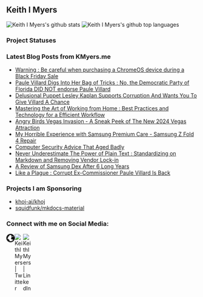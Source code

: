 <!--
**KeithIMyers/KeithIMyers** is a ✨ _special_ ✨ repository because its `README.md` (this file) appears on your GitHub profile.

Here are some ideas to get you started:

- 🔭 I’m currently working on ...
- 🌱 I’m currently learning ...
- 👯 I’m looking to collaborate on ...
- 🤔 I’m looking for help with ...
- 💬 Ask me about ...
- 📫 How to reach me: ...
- 😄 Pronouns: ...
- ⚡ Fun fact: ...
-->
## Keith I Myers
  <img height="180em" src="https://github-readme-stats.vercel.app/api?username=KeithIMyers&show_icons=true&theme=merko&count_private=true" alt="Keith I Myers's github stats" /> <img height="180em" src="https://github-readme-stats.vercel.app/api/top-langs/?username=KeithIMyers&theme=merko&layout=compact" alt="Keith I Myers's github top languages" />
  
### Project Statuses

### Latest Blog Posts from KMyers.me
<!-- BLOG-POST-LIST:START -->
 - [Warning : Be careful when purchasing a ChromeOS device during a Black Friday Sale](https://kmyers.me/blog/chromeos/warning-be-careful-when-purchasing-a-chromeos-device-during-a-black-friday-sale/)
 - [Paule Villard Digs Into Her Bag of Tricks : No, the Democratic Party of Florida DID NOT endorse Paule Villard](https://kmyers.me/blog/paule-villard/paule-villard-digs-into-her-bag-of-tricks-no-the-democratic-party-of-florida-did-not-endorse-paule-villard/)
 - [Delusional Puppet Lesley Kaplan Supports Corruption And Wants You To Give Villard A Chance](https://kmyers.me/blog/paule-villard/delusional-puppet-lesley-kaplan-supports-corruption-and-wants-you-to-give-villard-a-chance/)
 - [Mastering the Art of Working from Home : Best Practices and Technology for a Efficient Workflow](https://kmyers.me/blog/work-from-home/mastering-the-art-of-working-from-home-best-practices-and-technology-for-a-efficient-workflow/)
 - [Angry Birds Vegas Invasion - A Sneak Peek of The New 2024 Vegas Attraction](https://kmyers.me/blog/humor/angry-birds-vegas-invasion-a-sneak-peek-of-the-new-2024-vegas-attraction/)
 - [My Horrible Experience with Samsung Premium Care - Samsung Z Fold 4 Repair](https://kmyers.me/blog/general/my-horrible-experience-with-samsung-premium-care-samsung-z-fold-4-repair/)
 - [Computer Security Advice That Aged Badly](https://kmyers.me/blog/security/computer-security-advice-that-aged-badly/)
 - [Never Underestimate The Power of Plain Text : Standardizing on Markdown and Removing Vendor Lock-in](https://kmyers.me/blog/markdown/never-underestimate-the-power-of-plain-text-standardizing-on-markdown-and-removing-vendor-lock-in/)
 - [A Review of Samsung Dex After 6 Long Years](https://kmyers.me/blog/android/a-review-of-samsung-dex-after-6-long-years/)
 - [Like a Plague : Corrupt Ex-Commissioner Paule Villard Is Back](https://kmyers.me/blog/paule-villard/like-a-plague-corrupt-ex-commissioner-paule-villard-is-back/)
<!-- BLOG-POST-LIST:END -->

### Projects I am Sponsoring

- [khoj-ai/khoj](https://github.com/khoj-ai/khoj)
- [squidfunk/mkdocs-material](https://github.com/squidfunk/mkdocs-material)

### Connect with me on Social Media:

[<img align="left" alt="KMyers.me" width="22px" src="https://raw.githubusercontent.com/iconic/open-iconic/master/svg/globe.svg" />][website]
[<img align="left" alt="KeithIMyers| Twitter" width="22px" src="https://cdn.jsdelivr.net/npm/simple-icons@v3/icons/twitter.svg" />][twitter]
[<img align="left" alt="KeithIMyers | LinkedIn" width="22px" src="https://cdn.jsdelivr.net/npm/simple-icons@v3/icons/linkedin.svg" />][linkedin]
<br />

[website]: https://KMyers.me
[twitter]: https://twitter.com/KeithIMyers
[linkedin]: https://linkedin.com/in/keithimyers/
